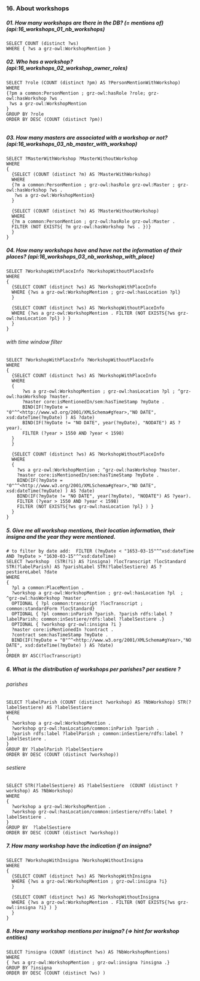 ### 16. About workshops

##### 01. How many workshops are there in the DB? (= mentions of) (api:16_workshops_01_nb_workshops)
```sparql
SELECT COUNT (distinct ?ws) 
WHERE { ?ws a grz-owl:WorkshopMention } 
```

##### 02. Who has a workshop? (api:16_workshops_02_workshop_owner_roles)
```sparql
SELECT ?role (COUNT (distinct ?pm) AS ?PersonMentionWithWorkshop)
WHERE 
{?pm a common:PersonMention ; grz-owl:hasRole ?role; grz-owl:hasWorkshop ?ws . 
 ?ws a grz-owl:WorkshopMention
}
GROUP BY ?role 
ORDER BY DESC (COUNT (distinct ?pm))
 
  ```

##### 03. How many masters are associated with a workshop or *not*? (api:16_workshops_03_nb_master_with_workshop)
```sparql
SELECT ?MasterWithWorkshop ?MasterWithoutWorkshop
WHERE 
{ 
  {SELECT (COUNT (distinct ?m) AS ?MasterWithWorkshop)
  WHERE 
  {?m a common:PersonMention ; grz-owl:hasRole grz-owl:Master ; grz-owl:hasWorkshop ?ws . 
   ?ws a grz-owl:WorkshopMention} 
  }
  
  {SELECT (COUNT (distinct ?m) AS ?MasterWithoutWorkshop)
  WHERE 
  {?m a common:PersonMention ; grz-owl:hasRole grz-owl:Master .
  FILTER (NOT EXISTS{ ?m grz-owl:hasWorkshop ?ws . })}
  }
} 
```

##### 04. How many workshops have and have *not* the information of their places? (api:16_workshops_03_nb_workshop_with_place)
```sparql
SELECT ?WorkshopWithPlaceInfo ?WorkshopWithoutPlaceInfo
WHERE 
{ 
  {SELECT COUNT (distinct ?ws) AS ?WorkshopWithPlaceInfo 
  WHERE {?ws a grz-owl:WorkshopMention ; grz-owl:hasLocation ?pl} 
  }
  
  {SELECT COUNT (distinct ?ws) AS ?WorkshopWithoutPlaceInfo 
  WHERE {?ws a grz-owl:WorkshopMention . FILTER (NOT EXISTS{?ws grz-owl:hasLocation ?pl} ) }
  }
}
```

###### with time window filter
```sparql
SELECT ?WorkshopWithPlaceInfo ?WorkshopWithoutPlaceInfo
WHERE 
{ 
  {SELECT COUNT (distinct ?ws) AS ?WorkshopWithPlaceInfo 
  WHERE 
  {
      ?ws a grz-owl:WorkshopMention ; grz-owl:hasLocation ?pl ; ^grz-owl:hasWorkshop ?master.
      ?master core:isMentionedIn/sem:hasTimeStamp ?myDate .
      BIND(IF(?myDate = "0"^^<http://www.w3.org/2001/XMLSchema#gYear>,"NO DATE", xsd:dateTime(?myDate) ) AS ?date)
      BIND(IF(?myDate != "NO DATE", year(?myDate), "NODATE") AS ?year).   
      FILTER (?year > 1550 AND ?year < 1598)
  } 
  }
  
  {SELECT COUNT (distinct ?ws) AS ?WorkshopWithoutPlaceInfo 
  WHERE 
  {
    ?ws a grz-owl:WorkshopMention ; ^grz-owl:hasWorkshop ?master.
    ?master core:isMentionedIn/sem:hasTimeStamp ?myDate .
    BIND(IF(?myDate = "0"^^<http://www.w3.org/2001/XMLSchema#gYear>,"NO DATE", xsd:dateTime(?myDate) ) AS ?date)
    BIND(IF(?myDate != "NO DATE", year(?myDate), "NODATE") AS ?year).
    FILTER (?year > 1550 AND ?year < 1598)
    FILTER (NOT EXISTS{?ws grz-owl:hasLocation ?pl} ) }
  }
}
```

##### 5. Give me all workshop mentions, their location information, their insigna and the year they were mentioned.
```sparql
# to filter by date add:  FILTER (?myDate < "1653-03-15"^^xsd:dateTime AND ?myDate > "1630-03-15"^^xsd:dateTime)
SELECT ?workshop  (STR(?i) AS ?insigna) ?locTranscript ?locStandard STR(?labelParish) AS ?parishLabel STR(?labelSestiere) AS ?pestiereLabel ?date
WHERE 
{
  ?pl a common:PlaceMention . 
  ?workshop a grz-owl:WorkshopMention ; grz-owl:hasLocation ?pl  ; ^grz-owl:hasWorkshop ?master .
  OPTIONAL { ?pl common:transcript ?locTranscript ; common:standardForm ?locStandard}
  OPTIONAL { ?pl common:inParish ?parish. ?parish rdfs:label ?labelParish; common:inSestiere/rdfs:label ?labelSestiere .}
  OPTIONAL { ?workshop grz-owl:insigna ?i }
  ?master core:isMentionedIn ?contract .
  ?contract sem:hasTimeStamp ?myDate .
  BIND(IF(?myDate = "0"^^<http://www.w3.org/2001/XMLSchema#gYear>,"NO DATE", xsd:dateTime(?myDate) ) AS ?date) 
} 
ORDER BY ASC(?locTranscript)
```

##### 6. What is the distribution of workshops per parishes? per sestiere ?

###### parishes
```sparql
SELECT ?labelParish (COUNT (distinct ?workshop) AS ?NbWorkshop) STR(?labelSestiere) AS ?labelSestiere
WHERE
{
  ?workshop a grz-owl:WorkshopMention .
  ?workshop grz-owl:hasLocation/common:inParish ?parish . 
  ?parish rdfs:label ?labelParish ; common:inSestiere/rdfs:label ?labelSestiere .
}
GROUP BY ?labelParish ?labelSestiere
ORDER BY DESC (COUNT (distinct ?workshop))
```

###### sestiere
```sparql
SELECT STR(?labelSestiere) AS ?labelSestiere  (COUNT (distinct ?workshop) AS ?NbWorkshop)
WHERE
{
  ?workshop a grz-owl:WorkshopMention .
  ?workshop grz-owl:hasLocation/common:inSestiere/rdfs:label ?labelSestiere .
}
GROUP BY  ?labelSestiere
ORDER BY DESC (COUNT (distinct ?workshop))
```

##### 7. How many workshop have the indication if an insigna?
```sparql
SELECT ?WorkshopWithInsigna ?WorkshopWithoutInsigna
WHERE 
{ 
  {SELECT COUNT (distinct ?ws) AS ?WorkshopWithInsigna 
  WHERE {?ws a grz-owl:WorkshopMention ; grz-owl:insigna ?i} 
  }
  
  {SELECT COUNT (distinct ?ws) AS ?WorkshopWithoutInsigna 
  WHERE {?ws a grz-owl:WorkshopMention . FILTER (NOT EXISTS{?ws grz-owl:insigna ?i} ) }
  }
}
```

##### 8. How many workshop mentions per insigna? (=> hint for workshop entities)
```sparql
SELECT ?insigna (COUNT (distinct ?ws) AS ?NbWorkshopMentions)
WHERE 
{ ?ws a grz-owl:WorkshopMention ; grz-owl:insigna ?insigna .} 
GROUP BY ?insigna
ORDER BY DESC (COUNT (distinct ?ws) )
```

  
  
  
  

